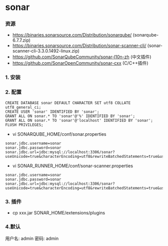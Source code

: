 # sonar

### 资源
* https://binaries.sonarsource.com/Distribution/sonarqube/ (sonarqube-6.7.7.zip)
* https://binaries.sonarsource.com/Distribution/sonar-scanner-cli/ (sonar-scanner-cli-3.3.0.1492-linux.zip)
* https://github.com/SonarQubeCommunity/sonar-l10n-zh (中文插件)
* https://github.com/SonarOpenCommunity/sonar-cxx (C/C++插件)

### 1. 安装


### 2. 配置
``` 
CREATE DATABASE sonar DEFAULT CHARACTER SET utf8 COLLATE utf8_general_ci;
CREATE USER 'sonar' IDENTIFIED BY 'sonar';
GRANT ALL ON sonar.* TO 'sonar'@'%' IDENTIFIED BY 'sonar'; 
GRANT ALL ON sonar.* TO 'sonar'@'localhost' IDENTIFIED BY 'sonar';
FLUSH PRIVILEGES;
```

* vi SONARQUBE_HOME/conf/sonar.properties
```
sonar.jdbc.username=sonar
sonar.jdbc.password=sonar
sonar.jdbc.url=jdbc:mysql://localhost:3306/sonar?useUnicode=true&characterEncoding=utf8&rewriteBatchedStatements=true&useConfigs=maxPerformance
```

* vi SONAR_RUNNER_HOME/conf/sonar-scanner.properties
```
sonar.jdbc.username=sonar  
sonar.jdbc.password=sonar  
sonar.jdbc.url=jdbc:mysql://localhost:3306/sonar?useUnicode=true&characterEncoding=utf8&rewriteBatchedStatements=true&useConfigs=maxPerformance
```


### 3. 插件
* cp xxx.jar SONAR_HOME/extensions/plugins


### 4.默认
用户名: admin
密码: admin
